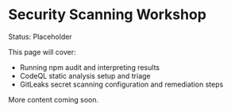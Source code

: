 # Security Scanning Workshop

Status: Placeholder

This page will cover:
- Running npm audit and interpreting results
- CodeQL static analysis setup and triage
- GitLeaks secret scanning configuration and remediation steps

More content coming soon.
